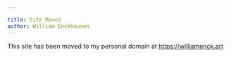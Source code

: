 ```yaml
---

title: Site Moved
author: William Enckhausen
---
```


This site has been moved to my personal domain at <a href="https://williamenck.art/">https://williamenck.art</a>  

